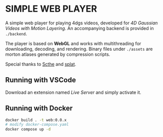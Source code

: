 # SIMPLE WEB PLAYER

A simple web player for playing 4dgs videos, developed for *4D Gaussian Videos with Motion Layering*. An accompanying backend is provided in `./backend`.

The player is based on **WebGL** and works with multithreading for downloading, decoding, and rendering. Binary files under `./assets` are morton atlases generated by compression scripts.

Special thanks to [Scthe](https://github.com/Scthe/gaussian-splatting-webgpu/) and [splat](https://github.com/antimatter15/splat/tree/main/).

## Running with VSCode

Download an extension named *Live Server* and simply activate it.

## Running with Docker

```bash
docker build . -t web:0.0.x
# modify docker-compose.yaml
docker compose up -d
```
